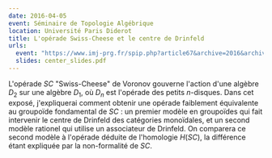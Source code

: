 ```yaml
---
date: 2016-04-05
event: Séminaire de Topologie Algébrique
location: Université Paris Diderot
title: L'opérade Swiss-Cheese et le centre de Drinfeld
urls:
  event: "https://www.imj-prg.fr/spip.php?article67&archive=2016&archive=2015"
  slides: center_slides.pdf
---
```


L'opérade $SC$ "Swiss-Cheese" de Voronov gouverne l'action d'une algèbre $D_2$ sur une algèbre $D_1$, où $D_n$ est l'opérade des petits $n$-disques. Dans cet exposé, j'expliquerai comment obtenir une opérade faiblement équivalente au groupoïde fondamental de $SC$ : un premier modèle en groupoïdes qui fait intervenir le centre de Drinfeld des catégories monoïdales, et un second modèle rationel qui utilise un associateur de Drinfeld. On comparera ce second modèle à l'opérade déduite de l'homologie $H(SC)$, la différence étant expliquée par la non-formalité de $SC$.
